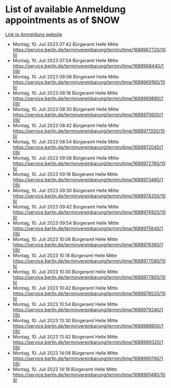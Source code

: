 # List of available Anmeldung appointments as of $NOW
[Link to Anmeldung website](https://service.berlin.de/terminvereinbarung/termin/tag.php?termin=1&anliegen[]=120686&dienstleisterlist=122210,122217,327316,122219,327312,122227,327314,122231,327346,122243,327348,122254,122252,329742,122260,329745,122262,329748,122271,327278,122273,327274,122277,327276,330436,122280,327294,122282,327290,122284,327292,122291,327270,122285,327266,122286,327264,122296,327268,150230,329760,122297,327286,122294,327284,122312,329763,122314,329775,122304,327330,122311,327334,122309,327332,317869,122281,327352,122279,329772,122283,122276,327324,122274,327326,122267,329766,122246,327318,122251,327320,122257,327322,122208,327298,122226,327300&herkunft=http%3A%2F%2Fservice.berlin.de%2Fdienstleistung%2F120686%2F)
- Montag, 10. Juli 2023 07:42 Bürgeramt Helle Mitte https://service.berlin.de/terminvereinbarung/termin/time/1688967720/109/
- Montag, 10. Juli 2023 07:54 Bürgeramt Helle Mitte https://service.berlin.de/terminvereinbarung/termin/time/1688968440/109/
- Montag, 10. Juli 2023 08:06 Bürgeramt Helle Mitte https://service.berlin.de/terminvereinbarung/termin/time/1688969160/109/
- Montag, 10. Juli 2023 08:18 Bürgeramt Helle Mitte https://service.berlin.de/terminvereinbarung/termin/time/1688969880/109/
- Montag, 10. Juli 2023 08:30 Bürgeramt Helle Mitte https://service.berlin.de/terminvereinbarung/termin/time/1688970600/109/
- Montag, 10. Juli 2023 08:42 Bürgeramt Helle Mitte https://service.berlin.de/terminvereinbarung/termin/time/1688971320/109/
- Montag, 10. Juli 2023 08:54 Bürgeramt Helle Mitte https://service.berlin.de/terminvereinbarung/termin/time/1688972040/109/
- Montag, 10. Juli 2023 09:06 Bürgeramt Helle Mitte https://service.berlin.de/terminvereinbarung/termin/time/1688972760/109/
- Montag, 10. Juli 2023 09:18 Bürgeramt Helle Mitte https://service.berlin.de/terminvereinbarung/termin/time/1688973480/109/
- Montag, 10. Juli 2023 09:30 Bürgeramt Helle Mitte https://service.berlin.de/terminvereinbarung/termin/time/1688974200/109/
- Montag, 10. Juli 2023 09:42 Bürgeramt Helle Mitte https://service.berlin.de/terminvereinbarung/termin/time/1688974920/109/
- Montag, 10. Juli 2023 09:54 Bürgeramt Helle Mitte https://service.berlin.de/terminvereinbarung/termin/time/1688975640/109/
- Montag, 10. Juli 2023 10:06 Bürgeramt Helle Mitte https://service.berlin.de/terminvereinbarung/termin/time/1688976360/109/
- Montag, 10. Juli 2023 10:18 Bürgeramt Helle Mitte https://service.berlin.de/terminvereinbarung/termin/time/1688977080/109/
- Montag, 10. Juli 2023 10:30 Bürgeramt Helle Mitte https://service.berlin.de/terminvereinbarung/termin/time/1688977800/109/
- Montag, 10. Juli 2023 10:42 Bürgeramt Helle Mitte https://service.berlin.de/terminvereinbarung/termin/time/1688978520/109/
- Montag, 10. Juli 2023 10:54 Bürgeramt Helle Mitte https://service.berlin.de/terminvereinbarung/termin/time/1688979240/109/
- Montag, 10. Juli 2023 13:30 Bürgeramt Helle Mitte https://service.berlin.de/terminvereinbarung/termin/time/1688988600/109/
- Montag, 10. Juli 2023 13:42 Bürgeramt Helle Mitte https://service.berlin.de/terminvereinbarung/termin/time/1688989320/109/
- Montag, 10. Juli 2023 14:06 Bürgeramt Helle Mitte https://service.berlin.de/terminvereinbarung/termin/time/1688990760/109/
- Montag, 10. Juli 2023 14:18 Bürgeramt Helle Mitte https://service.berlin.de/terminvereinbarung/termin/time/1688991480/109/
